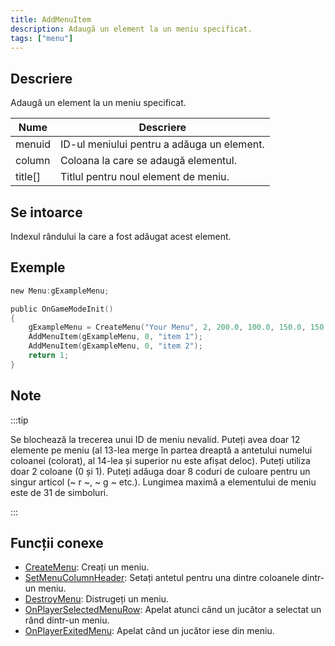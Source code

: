 ```yaml
---
title: AddMenuItem
description: Adaugă un element la un meniu specificat.
tags: ["menu"]
---
```


## Descriere

Adaugă un element la un meniu specificat.

| Nume    | Descriere                      |
| ------- | -------------------------------- |
| menuid  | ID-ul meniului pentru a adăuga un element. |
| column  | Coloana la care se adaugă elementul. |
| title[] | Titlul pentru noul element de meniu. |

## Se intoarce

Indexul rândului la care a fost adăugat acest element.

## Exemple

```c
new Menu:gExampleMenu;

public OnGameModeInit()
{
    gExampleMenu = CreateMenu("Your Menu", 2, 200.0, 100.0, 150.0, 150.0);
    AddMenuItem(gExampleMenu, 0, "item 1");
    AddMenuItem(gExampleMenu, 0, "item 2");
    return 1;
}
```

## Note

:::tip

Se blochează la trecerea unui ID de meniu nevalid. Puteți avea doar 12 elemente pe meniu (al 13-lea merge în partea dreaptă a antetului numelui coloanei (colorat), al 14-lea și superior nu este afișat deloc). Puteți utiliza doar 2 coloane (0 și 1). Puteți adăuga doar 8 coduri de culoare pentru un singur articol (~ r ~, ~ g ~ etc.). Lungimea maximă a elementului de meniu este de 31 de simboluri.

:::

## Funcții conexe

- [CreateMenu](CreateMenu.md): Creați un meniu.
- [SetMenuColumnHeader](SetMenuColumnHeader.md): Setați antetul pentru una dintre coloanele dintr-un meniu.
- [DestroyMenu](DestroyMenu.md): Distrugeți un meniu.
- [OnPlayerSelectedMenuRow](../callbacks/OnPlayerSelectedMenuRow.md): Apelat atunci când un jucător a selectat un rând dintr-un meniu.
- [OnPlayerExitedMenu](../callbacks/OnPlayerExitedMenu.md): Apelat când un jucător iese din meniu.
